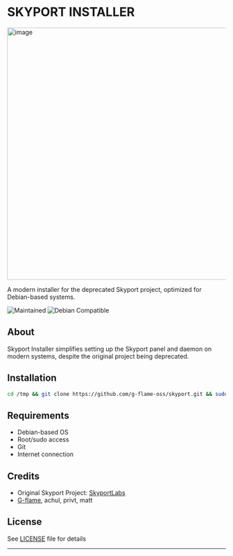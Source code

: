 # SKYPORT INSTALLER
<img width="1112" height="582" alt="image" src="https://github.com/user-attachments/assets/6e79dd23-7625-4235-be1a-a8a356e8b5f2" />

A modern installer for the deprecated Skyport project, optimized for Debian-based systems.

![Maintained](https://img.shields.io/badge/Maintained-yes-green.svg)
![Debian Compatible](https://img.shields.io/badge/Debian-Compatible-blue)

## About

Skyport Installer simplifies setting up the Skyport panel and daemon on modern systems, despite the original project being deprecated.

## Installation

```bash
cd /tmp && git clone https://github.com/g-flame-oss/skyport.git && sudo bash /tmp/skyport/script.sh
```

## Requirements

- Debian-based OS
- Root/sudo access
- Git
- Internet connection

## Credits

- Original Skyport Project: [SkyportLabs](#)
- [G-flame](https://github.com/g-flame), achul, privt, matt

## License

See [LICENSE](LICENSE) file for details

---
